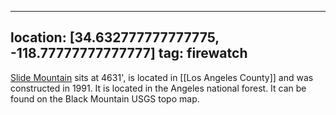 
---
location: [34.632777777777775, -118.77777777777777]
tag: firewatch
---

[Slide Mountain](http://www.peakbagging.com/CALookoutPhotos/SlideMtn.html) sits at 4631', is located in [[Los Angeles County]] and was constructed in 1991. It is located in the Angeles national forest. It can be found on the Black Mountain USGS topo map.
